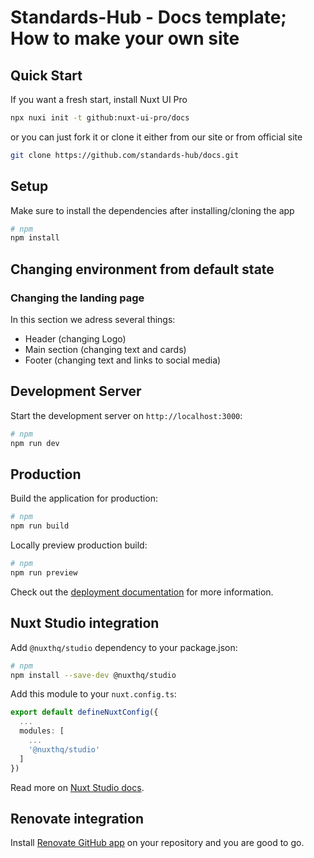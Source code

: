 # Standards-Hub - Docs template; How to make your own site 

## Quick Start

If you want a fresh start, install Nuxt UI Pro

```bash [Terminal]
npx nuxi init -t github:nuxt-ui-pro/docs
```

or you can just fork it or clone it either from our site or from official site

```bash [Terminal]
git clone https://github.com/standards-hub/docs.git
```

## Setup

Make sure to install the dependencies after installing/cloning the app

```bash
# npm
npm install
```

## Changing environment from default state

### Changing the landing page
In this section we adress several things:
- Header (changing Logo)
- Main section (changing text and cards)
- Footer (changing text and links to social media)



## Development Server

Start the development server on `http://localhost:3000`:

```bash
# npm
npm run dev
```

## Production

Build the application for production:

```bash
# npm
npm run build
```

Locally preview production build:

```bash
# npm
npm run preview
```

Check out the [deployment documentation](https://nuxt.com/docs/getting-started/deployment) for more information.

## Nuxt Studio integration

Add `@nuxthq/studio` dependency to your package.json:

```bash
# npm
npm install --save-dev @nuxthq/studio
```

Add this module to your `nuxt.config.ts`:

```ts
export default defineNuxtConfig({
  ...
  modules: [
    ...
    '@nuxthq/studio'
  ]
})
```





Read more on [Nuxt Studio docs](https://nuxt.studio/docs/projects/setup).

## Renovate integration

Install [Renovate GitHub app](https://github.com/apps/renovate/installations/select_target) on your repository and you are good to go.
